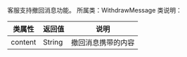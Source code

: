 客服支持撤回消息功能。
所属类：WithdrawMessage
 
类说明：

| 类属性 | 返回值 | 说明 |
| --- | --- | --- |
| content | String | 撤回消息携带的内容 |

